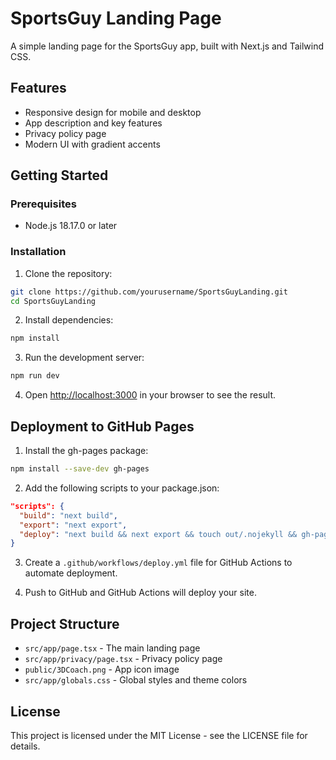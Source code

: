 # SportsGuy Landing Page

A simple landing page for the SportsGuy app, built with Next.js and Tailwind CSS.

## Features

- Responsive design for mobile and desktop
- App description and key features
- Privacy policy page
- Modern UI with gradient accents

## Getting Started

### Prerequisites

- Node.js 18.17.0 or later

### Installation

1. Clone the repository:

```bash
git clone https://github.com/yourusername/SportsGuyLanding.git
cd SportsGuyLanding
```

2. Install dependencies:

```bash
npm install
```

3. Run the development server:

```bash
npm run dev
```

4. Open [http://localhost:3000](http://localhost:3000) in your browser to see the result.

## Deployment to GitHub Pages

1. Install the gh-pages package:

```bash
npm install --save-dev gh-pages
```

2. Add the following scripts to your package.json:

```json
"scripts": {
  "build": "next build",
  "export": "next export",
  "deploy": "next build && next export && touch out/.nojekyll && gh-pages -d out -t true"
}
```

3. Create a `.github/workflows/deploy.yml` file for GitHub Actions to automate deployment.

4. Push to GitHub and GitHub Actions will deploy your site.

## Project Structure

- `src/app/page.tsx` - The main landing page
- `src/app/privacy/page.tsx` - Privacy policy page
- `public/3DCoach.png` - App icon image
- `src/app/globals.css` - Global styles and theme colors

## License

This project is licensed under the MIT License - see the LICENSE file for details.
